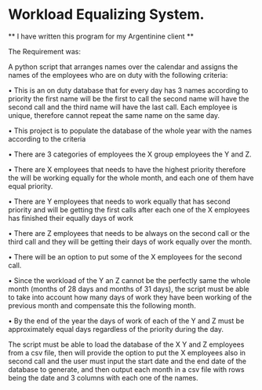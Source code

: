 # Workload Equalizing System.

** I have written this program for my Argentinine client **

The Requirement was:

A python script that arranges names over the calendar and assigns the names of the employees who are on duty with the following criteria:

• This is an on duty database that for every day has 3 names according to priority the first name will be the first to call the second name will have the second call and the third name will have the last call. Each employee is unique, therefore cannot repeat the same name on the same day.

• This project is to populate the database of the whole year with the names according to the criteria

• There are 3 categories of employees the X group employees the Y and Z.

• There are X employees that needs to have the highest priority therefore the will be working equally for the whole month, and each one of them have equal priority.

• There are Y employees that needs to work equally that has second priority and will be getting the first calls after each one of the X employees has finished their equally days of work

• There are Z employees that needs to be always on the second call or the third call and they will be getting their days of work equally over the month.

• There will be an option to put some of the X employees for the second call.

• Since the workload of the Y an Z cannot be the perfectly same the whole month (months of 28 days and months of 31 days), the script must be able to take into account how many days of work they have been working of the previous month and compensate this the following month.

• By the end of the year the days of work of each of the Y and Z must be approximately equal days regardless of the priority during the day.

The script must be able to load the database of the X Y and Z employees from a csv file, then will provide the option to put the X employees also in second call and the user must input the start date and the end date of the database to generate, and then output each month in a csv file with rows being the date and 3 columns with each one of the names.
